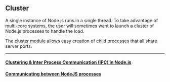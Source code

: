 ## Cluster
A single instance of Node.js runs in a single thread. To take advantage of multi-core systems, the user will sometimes want to launch a cluster of Node.js processes to handle the load.

The [cluster module](https://nodejs.org/api/cluster.html) allows easy creation of child processes that all share server ports.

---

#### [Clustering & Inter Process Communication (IPC) in Node.js](https://medium.com/js-imaginea/clustering-inter-process-communication-ipc-in-node-js-748f981214e9)

#### [Communicating between NodeJS processes](https://medium.com/@NorbertdeLangen/communicating-between-nodejs-processes-4e68be42b917)
